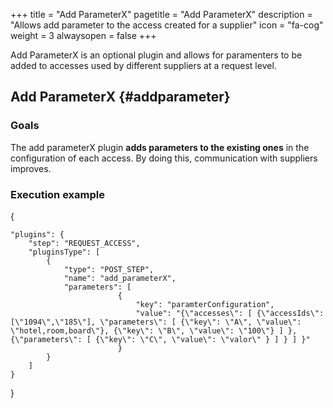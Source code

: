 +++
title = "Add ParameterX"
pagetitle = "Add ParameterX"
description = "Allows add parameter to the access created for a supplier"
icon = "fa-cog"
weight = 3
alwaysopen = false
+++

Add ParameterX is an optional plugin and allows for paramenters to be added to accesses used by different suppliers at a request level.

## Add ParameterX {#addparameter}

### Goals

The add parameterX plugin **adds parameters to the existing ones** in the configuration of each access. By doing this, communication with suppliers improves.

### Execution example


{

    "plugins": {
        "step": "REQUEST_ACCESS",
        "pluginsType": [
            {
                "type": "POST_STEP",
                "name": "add_parameterX",
                "parameters": [
							{
								"key": "paramterConfiguration",
								"value": "{\"accesses\": [ {\"accessIds\": [\"1094\",\"185\"], \"parameters\": [ {\"key\": \"A\", \"value\": \"hotel,room,board\"}, {\"key\": \"B\", \"value\": \"100\"} ] }, {\"parameters\": [ {\"key\": \"C\", \"value\": \"valor\" } ] } ] }"
							}
            }
        ]
    }
}
```
